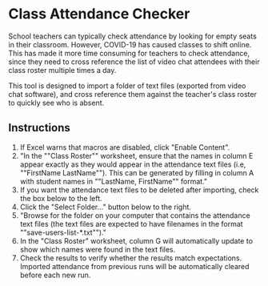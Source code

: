 # Class Attendance Checker
School teachers can typically check attendance by looking for empty seats in their classroom. However, COVID-19 has caused classes to shift online. This has made it more time consuming for teachers to check attendance, since they need to cross reference the list of video chat attendees with their class roster multiple times a day.

This tool is designed to import a folder of text files (exported from video chat software), and cross reference them against the teacher's class roster to quickly see who is absent.

## Instructions

1. If Excel warns that macros are disabled, click "Enable Content".
2. "In the ""Class Roster"" worksheet, ensure that the names in column E appear exactly as they would appear in the attendance text files (i.e, ""FirstName LastName""). This can be generated by filling in column A with student names in ""LastName, FirstName"" format."
3. If you want the attendance text files to be deleted after importing, check the box below to the left.
4. Click the "Select Folder…" button below to the right.
5. "Browse for the folder on your computer that contains the attendance text files
(the text files are expected to have filenames in the format ""save-users-list-*.txt"")."
6. In the "Class Roster" worksheet, column G will automatically update to show which names were found in the text files.
7. Check the results to verify whether the results match expectations. Imported attendance from previous runs will be automatically cleared before each new run.
